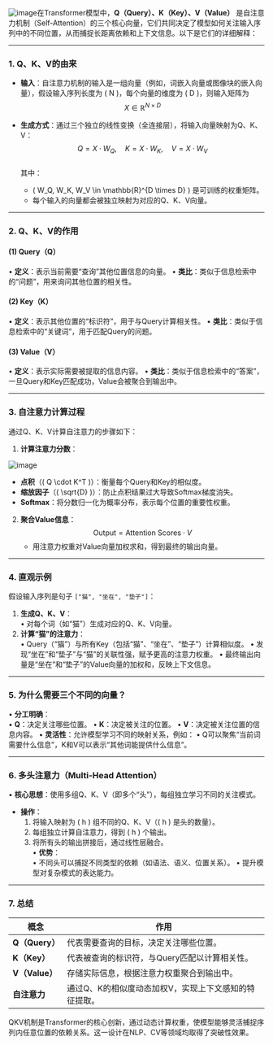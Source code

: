 ![image](https://github.com/user-attachments/assets/e6240d4b-b61a-4cbd-929c-ce1a690aad09)在Transformer模型中，**Q（Query）、K（Key）、V（Value）** 是自注意力机制（Self-Attention）的三个核心向量，它们共同决定了模型如何关注输入序列中的不同位置，从而捕捉长距离依赖和上下文信息。以下是它们的详细解释：

---

### **1. Q、K、V的由来**
- **输入**：自注意力机制的输入是一组向量（例如，词嵌入向量或图像块的嵌入向量），假设输入序列长度为 \( N \)，每个向量的维度为 \( D \)，则输入矩阵为  
  $$ X \in \mathbb{R}^{N \times D} $$

- **生成方式**：通过三个独立的线性变换（全连接层），将输入向量映射为Q、K、V：  
  $$
  Q = X \cdot W_Q, \quad K = X \cdot W_K, \quad V = X \cdot W_V
  $$  
  其中：  
  - \( W_Q, W_K, W_V \in \mathbb{R}^{D \times D} \) 是可训练的权重矩阵。  
  - 每个输入的向量都会被独立映射为对应的Q、K、V向量。

---

### **2. Q、K、V的作用**
#### **(1) Query（Q）**
• **定义**：表示当前需要“查询”其他位置信息的向量。
• **类比**：类似于信息检索中的“问题”，用来询问其他位置的相关性。

#### **(2) Key（K）**
• **定义**：表示其他位置的“标识符”，用于与Query计算相关性。
• **类比**：类似于信息检索中的“关键词”，用于匹配Query的问题。

#### **(3) Value（V）**
• **定义**：表示实际需要被提取的信息内容。
• **类比**：类似于信息检索中的“答案”，一旦Query和Key匹配成功，Value会被聚合到输出中。

---

### **3. 自注意力计算过程**
通过Q、K、V计算自注意力的步骤如下：
1. **计算注意力分数**：  

![image](https://github.com/user-attachments/assets/8b9fba1f-3b4c-48d3-adfe-e5fe9483d5b1)


   - **点积**（\( Q \cdot K^T \)）：衡量每个Query和Key的相似度。  
   - **缩放因子**（\( \sqrt{D} \)）：防止点积结果过大导致Softmax梯度消失。  
   - **Softmax**：将分数归一化为概率分布，表示每个位置的重要性权重。

2. **聚合Value信息**：  
   $$
   \text{Output} = \text{Attention Scores} \cdot V
   $$  
   - 用注意力权重对Value向量加权求和，得到最终的输出向量。

---

### **4. 直观示例**
假设输入序列是句子 `["猫", "坐在", "垫子"]`：
1. **生成Q、K、V**：  
   • 对每个词（如“猫”）生成对应的Q、K、V向量。
2. **计算“猫”的注意力**：  
   • Query（“猫”）与所有Key（包括“猫”、“坐在”、“垫子”）计算相似度。
   • 发现“坐在”和“垫子”与“猫”的关联性强，赋予更高的注意力权重。
   • 最终输出向量是“坐在”和“垫子”的Value向量的加权和，反映上下文信息。

---

### **5. 为什么需要三个不同的向量？**
• **分工明确**：  
  • **Q**：决定关注哪些位置。
  • **K**：决定被关注的位置。
  • **V**：决定被关注位置的信息内容。
• **灵活性**：允许模型学习不同的映射关系，例如：
  • Q可以聚焦“当前词需要什么信息”，K和V可以表示“其他词能提供什么信息”。

---

### **6. 多头注意力（Multi-Head Attention）**
• **核心思想**：使用多组Q、K、V（即多个“头”），每组独立学习不同的关注模式。
- **操作**：  
  1. 将输入映射为 \( h \) 组不同的Q、K、V（\( h \) 是头的数量）。  
  2. 每组独立计算自注意力，得到 \( h \) 个输出。  
  3. 将所有头的输出拼接后，通过线性层融合。  
• **优势**：  
  • 不同头可以捕捉不同类型的依赖（如语法、语义、位置关系）。
  • 提升模型对复杂模式的表达能力。

---

### **7. 总结**
| **概念**       | **作用**                                                                 |
|----------------|--------------------------------------------------------------------------|
| **Q（Query）**  | 代表需要查询的目标，决定关注哪些位置。                                      |
| **K（Key）**    | 代表被查询的标识符，与Query匹配以计算相关性。                                |
| **V（Value）**  | 存储实际信息，根据注意力权重聚合到输出中。                                    |
| **自注意力**    | 通过Q、K的相似度动态加权V，实现上下文感知的特征提取。                          |

QKV机制是Transformer的核心创新，通过动态计算权重，使模型能够灵活捕捉序列内任意位置的依赖关系。这一设计在NLP、CV等领域均取得了突破性效果。
